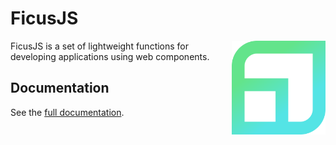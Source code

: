 # FicusJS

<img src="img/ficus-icon-optimised.svg" alt="FicusJS" width="150" align="right">

FicusJS is a set of lightweight functions for developing applications using web components.

## Documentation

See the [full documentation](https://docs.ficusjs.org).
